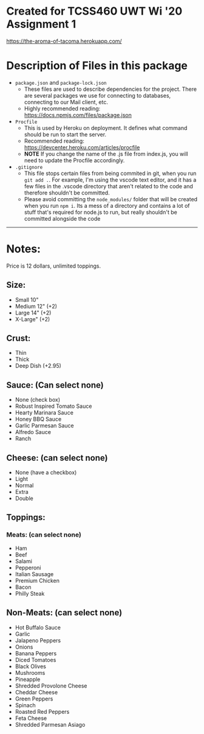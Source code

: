 # Created for TCSS460 UWT Wi '20 Assignment 1

https://the-aroma-of-tacoma.herokuapp.com/

# Description of Files in this package

- `package.json` and `package-lock.json`
  - These files are used to describe dependencies for the project. There are several packages we use for connecting to databases, connecting to our Mail client, etc.
  - Highly recommended reading: https://docs.npmjs.com/files/package.json
- `Procfile`
  - This is used by Heroku on deployment. It defines what command should be run to start the server.
  - Recommended reading: https://devcenter.heroku.com/articles/procfile
  - **NOTE** If you change the name of the .js file from index.js, you will need to update the Procfile accordingly.
- `.gitignore`
  - This file stops certain files from being commited in git, when you run `git add .`. For example, I'm using the vscode text editor, and it has a few files in the .vscode directory that aren't related to the code and therefore shouldn't be committed.
  - Please avoid committing the `node_modules/` folder that will be created when you run `npm i`. Its a mess of a directory and contains a lot of stuff that's required for node.js to run, but really shouldn't be committed alongside the code

---

# Notes:

Price is 12 dollars, unlimited toppings.

## Size:

- Small 10"
- Medium 12" (+2)
- Large 14" (+2)
- X-Large" (+2)

## Crust:

- Thin
- Thick
- Deep Dish (+2.95)

## Sauce: (Can select none)

- None (check box)
- Robust Inspired Tomato Sauce
- Hearty Marinara Sauce
- Honey BBQ Sauce
- Garlic Parmesan Sauce
- Alfredo Sauce
- Ranch

## Cheese: (can select none)

- None (have a checkbox)
- Light
- Normal
- Extra
- Double

## Toppings:

### Meats: (can select none)

- Ham
- Beef
- Salami
- Pepperoni
- Italian Sausage
- Premium Chicken
- Bacon
- Philly Steak

## Non-Meats: (can select none)

- Hot Buffalo Sauce
- Garlic
- Jalapeno Peppers
- Onions
- Banana Peppers
- Diced Tomatoes
- Black Olives
- Mushrooms
- Pineapple
- Shredded Provolone Cheese
- Cheddar Cheese
- Green Peppers
- Spinach
- Roasted Red Peppers
- Feta Cheese
- Shredded Parmesan Asiago
